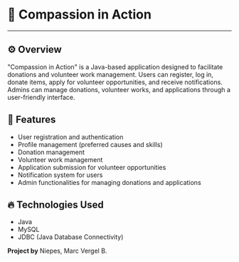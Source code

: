 # 🚀 Compassion in Action
___
## ⚙️ Overview

"Compassion in Action" is a Java-based application designed to facilitate donations and volunteer work management. Users can register, log in, donate items, apply for volunteer opportunities, and receive notifications. Admins can manage donations, volunteer works, and applications through a user-friendly interface.

## 🔧 Features

- User registration and authentication
- Profile management (preferred causes and skills)
- Donation management
- Volunteer work management
- Application submission for volunteer opportunities
- Notification system for users
- Admin functionalities for managing donations and applications

## 🔥 Technologies Used

- Java
- MySQL
- JDBC (Java Database Connectivity)

**Project by** Niepes, Marc Vergel B.
